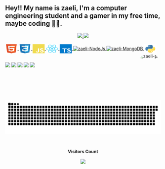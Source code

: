## Hey!! My name is zaeli, I'm a computer engineering student and a gamer in my free time, maybe coding 👨‍💻.
<div align="center">
  <a href="https://github.com/Kurumin7-gif">
  <img height="180em" src="https://github-readme-stats.vercel.app/api?username=zaelii&show_icons=true&theme=dark&include_all_commits=true&count_private=true"/>
  <img height="180em" src="https://github-readme-stats.vercel.app/api/top-langs/?username=zaelii&layout=compact&langs_count=7&theme=dark"/>
</div>
<div style="display: inline_block"><br>
  <img align="center" alt="zaeli-HTML" height="30" width="40" src="https://raw.githubusercontent.com/devicons/devicon/master/icons/html5/html5-original.svg">
  <img align="center" alt="zaeli-CSS" height="30" width="40" src="https://raw.githubusercontent.com/devicons/devicon/master/icons/css3/css3-original.svg">
  <img align="center" alt="zaeli-Js" height="30" width="40" src="https://raw.githubusercontent.com/devicons/devicon/master/icons/javascript/javascript-plain.svg">
  <img align="center" alt="zaeli-React" height="30" width="40" src="https://raw.githubusercontent.com/devicons/devicon/master/icons/react/react-original.svg">
  <img align="center" alt="zaeli-Ts" height="30" width="40" src="https://raw.githubusercontent.com/devicons/devicon/master/icons/typescript/typescript-plain.svg">
  <img align="center" alt="zaeli-NodeJs" height="30" width="40" src="https://cdn.jsdelivr.net/gh/devicons/devicon/icons/nodejs/nodejs-original.svg">

  <img align="center" alt="zaeli-MongoDB" height="30" width="40" src="https://cdn.jsdelivr.net/gh/devicons/devicon/icons/mongodb/mongodb-original.svg">
  <img align="center" alt="zaeli-Python" height="30" width="40" src="https://raw.githubusercontent.com/devicons/devicon/master/icons/python/python-original.svg">

  

  <img align="right" alt="zaeli-pic" height="150" style="border-radius:200px;" src="https://media.discordapp.net/attachments/444286041726255106/993269307607887982/photoapp.png">
</div>
  
  ##
 
<div> 
  <a href="https://www.youtube.com/channel/UCwZUmnRGaDOjuQbdbtZz4Eg" target="_blank"><img src="https://img.shields.io/badge/YouTube-FF0000?style=for-the-badge&logo=youtube&logoColor=white" target="_blank"></a>
  <a href="https://instagram.com/disraelifilho" target="_blank"><img src="https://img.shields.io/badge/-Instagram-%23E4405F?style=for-the-badge&logo=instagram&logoColor=white" target="_blank"></a>
 	<a href="https://www.twitch.tv/zaeeli" target="_blank"><img src="https://img.shields.io/badge/Twitch-9146FF?style=for-the-badge&logo=twitch&logoColor=white" target="_blank"></a>
  <a href = "mailto:disraeli.costa@academico.ifpb.edu.br"><img src="https://img.shields.io/badge/-Gmail-%23333?style=for-the-badge&logo=gmail&logoColor=white" target="_blank"></a>
  <a href="https://www.linkedin.com/in/disraeli-filho-543878185/" target="_blank"><img src="https://img.shields.io/badge/-LinkedIn-%230077B5?style=for-the-badge&logo=linkedin&logoColor=white" target="_blank"></a> 
 
  ![Snake animation](https://github.com/Kurumin7-gif/Kurumin7-gif/blob/output/github-contribution-grid-snake.svg)
 
</div>

  
  
<div align="center">
<br><p align="centre"><b>Visitors Count</b></p>  
<p align="center"><img align="center" src="https://profile-counter.glitch.me/%7BKurumin7-gif%7D/count.svg" /></p> 
<br>
</div> 
